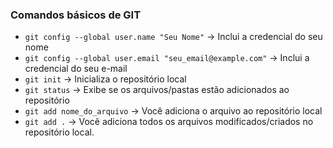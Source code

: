 ### Comandos básicos de GIT

- `git config --global user.name "Seu Nome"` -> Inclui a credencial do seu nome
- `git config --global user.email "seu_email@example.com"` -> Inclui a credencial do seu e-mail
- `git init` -> Inicializa o repositório local
- `git status` -> Exibe se os arquivos/pastas estão adicionados ao repositório
- `git add nome_do_arquivo` -> Você adiciona o arquivo ao repositório local
- `git add .` ->  Você adiciona todos os arquivos modificados/criados no repositório local.